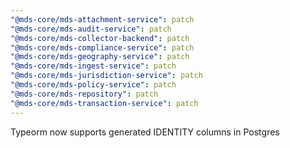 ```yaml
---
"@mds-core/mds-attachment-service": patch
"@mds-core/mds-audit-service": patch
"@mds-core/mds-collector-backend": patch
"@mds-core/mds-compliance-service": patch
"@mds-core/mds-geography-service": patch
"@mds-core/mds-ingest-service": patch
"@mds-core/mds-jurisdiction-service": patch
"@mds-core/mds-policy-service": patch
"@mds-core/mds-repository": patch
"@mds-core/mds-transaction-service": patch
---
```


Typeorm now supports generated IDENTITY columns in Postgres
